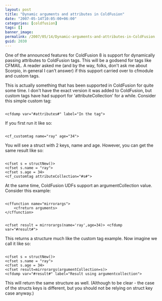 ```yaml
---
layout: post
title: "Dynamic arguments and attributes in ColdFusion"
date: "2007-05-14T10:05:00+06:00"
categories: [coldfusion]
tags: []
banner_image: 
permalink: /2007/05/14/Dynamic-arguments-and-attributes-in-ColdFusion
guid: 2030
---
```


One of the announced features for ColdFusion 8 is support for dynamically passing attributes to ColdFusion tags. This will be a godsend for tags like CFMAIL. A reader asked me (and by the way, folks, don't ask me about Scorpio, in general I can't answer) if this support carried over to cfmodule and custom tags.
<!--more-->
This is actually something that has been supported in ColdFusion for quite some time. I don't have the exact version it was added to ColdFusion, but custom tags have had support for 'attributeCollection' for a while. Consider this simple custom tag:

<code>
&lt;cfdump var="#attributes#" label="In the tag"&gt;
</code>

If you first run it like so:

<code>
&lt;cf_customtag name="ray" age="34"&gt;
</code>

You will see a struct with 2 keys, name and age. However, you can get the same result like so:

<code>
&lt;cfset s = structNew()&gt;
&lt;cfset s.name = "ray"&gt;
&lt;cfset s.age = 34&gt;
&lt;cf_customtag attributeCollection="#s#"&gt;
</code>

At the same time, ColdFusion UDFs support an argumentCollection value. Consider this example:

<code>
&lt;cffunction name="mirrorargs"&gt;
	&lt;cfreturn arguments&gt;
&lt;/cffunction&gt;

&lt;cfset result = mirrorargs(name='ray',age=34)&gt;
&lt;cfdump var="#result#"&gt;
</code>

This returns a structure much like the custom tag example. Now imagine we call it like so:

<code>
&lt;cfset s = structNew()&gt;
&lt;cfset s.name = "ray"&gt;
&lt;cfset s.age = 34&gt;
&lt;cfset result=mirrorargs(argumentCollection=s)&gt;
&lt;cfdump var="#result#" label="Result using argumentcollection"&gt;
</code>

This will return the same structure as well. (Although to be clear - the case of the structs keys is different, but you should not be relying on struct key case anyway.)